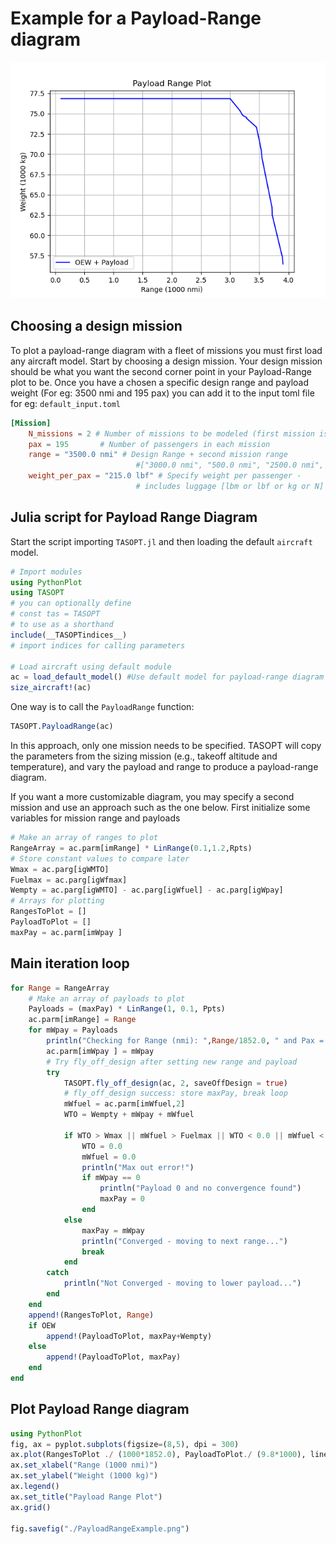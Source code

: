 # Example for a Payload-Range diagram

![PayloadRangePlot](../assets/PayloadRangeExample.png)

## Choosing a design mission

To plot a payload-range diagram with a fleet of missions you must first load any aircraft model. Start by choosing a design mission. Your design mission should be what you want the second corner point in your Payload-Range plot to be. Once you have a chosen a specific design range and payload weight (For eg: 3500 nmi and 195 pax) you can add it to the input toml file for eg: `default_input.toml`

```toml
[Mission]
    N_missions = 2 # Number of missions to be modeled (first mission is the design mission)
    pax = 195       # Number of passengers in each mission
    range = "3500.0 nmi" # Design Range + second mission range
                            #["3000.0 nmi", "500.0 nmi", "2500.0 nmi", "3550.0 nmi", "3734.0 nmi"] # Design Range + second mission range
    weight_per_pax = "215.0 lbf" # Specify weight per passenger - 
                            # includes luggage [lbm or lbf or kg or N] 
```

## Julia script for Payload Range Diagram

Start the script importing `TASOPT.jl` and then loading the default `aircraft` model.

```julia
# Import modules
using PythonPlot
using TASOPT
# you can optionally define
# const tas = TASOPT 
# to use as a shorthand
include(__TASOPTindices__)
# import indices for calling parameters

# Load aircraft using default module
ac = load_default_model() #Use default model for payload-range diagram
size_aircraft!(ac)
```

One way is to call the `PayloadRange` function:

```julia
TASOPT.PayloadRange(ac)
```
In this approach, only one mission needs to be specified. TASOPT will copy the parameters from the sizing mission (e.g., takeoff altitude and temperature), and vary the payload and range to produce a payload-range diagram. 

If you want a more customizable diagram, you may specify a second mission and use an approach such as the one below. First initialize some variables for mission range and payloads

```julia
# Make an array of ranges to plot
RangeArray = ac.parm[imRange] * LinRange(0.1,1.2,Rpts)
# Store constant values to compare later
Wmax = ac.parg[igWMTO]
Fuelmax = ac.parg[igWfmax]
Wempty = ac.parg[igWMTO] - ac.parg[igWfuel] - ac.parg[igWpay]
# Arrays for plotting
RangesToPlot = []
PayloadToPlot = []
maxPay = ac.parm[imWpay ]
```

## Main iteration loop

```julia
for Range = RangeArray
    # Make an array of payloads to plot
    Payloads = (maxPay) * LinRange(1, 0.1, Ppts)
    ac.parm[imRange] = Range
    for mWpay = Payloads
        println("Checking for Range (nmi): ",Range/1852.0, " and Pax = ", mWpay/(215*4.44822))
        ac.parm[imWpay ] = mWpay
        # Try fly_off_design after setting new range and payload
        try
            TASOPT.fly_off_design(ac, 2, saveOffDesign = true)
            # fly_off_design success: store maxPay, break loop
            mWfuel = ac.parm[imWfuel,2]
            WTO = Wempty + mWpay + mWfuel

            if WTO > Wmax || mWfuel > Fuelmax || WTO < 0.0 || mWfuel < 0.0 
                WTO = 0.0
                mWfuel = 0.0
                println("Max out error!")
                if mWpay == 0
                    println("Payload 0 and no convergence found")
                    maxPay = 0
                end
            else
                maxPay = mWpay
                println("Converged - moving to next range...")
                break
            end     
        catch
            println("Not Converged - moving to lower payload...")      
        end
    end
    append!(RangesToPlot, Range)
    if OEW
        append!(PayloadToPlot, maxPay+Wempty)
    else
        append!(PayloadToPlot, maxPay)
    end
end
```

## Plot Payload Range diagram

```julia
using PythonPlot
fig, ax = pyplot.subplots(figsize=(8,5), dpi = 300)
ax.plot(RangesToPlot ./ (1000*1852.0), PayloadToPlot./ (9.8*1000), linestyle="-",  color="b", label="Payload ")
ax.set_xlabel("Range (1000 nmi)")
ax.set_ylabel("Weight (1000 kg)")
ax.legend()
ax.set_title("Payload Range Plot")
ax.grid()

fig.savefig("./PayloadRangeExample.png")
```
